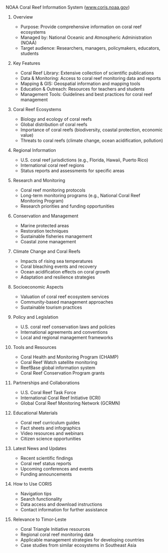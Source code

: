 NOAA Coral Reef Information System (www.coris.noaa.gov)

1. Overview
   - Purpose: Provide comprehensive information on coral reef ecosystems
   - Managed by: National Oceanic and Atmospheric Administration (NOAA)
   - Target audience: Researchers, managers, policymakers, educators, students

2. Key Features
   - Coral Reef Library: Extensive collection of scientific publications
   - Data & Monitoring: Access to coral reef monitoring data and reports
   - Mapping & GIS: Geospatial information and mapping tools
   - Education & Outreach: Resources for teachers and students
   - Management Tools: Guidelines and best practices for coral reef management

3. Coral Reef Ecosystems
   - Biology and ecology of coral reefs
   - Global distribution of coral reefs
   - Importance of coral reefs (biodiversity, coastal protection, economic value)
   - Threats to coral reefs (climate change, ocean acidification, pollution)

4. Regional Information
   - U.S. coral reef jurisdictions (e.g., Florida, Hawaii, Puerto Rico)
   - International coral reef regions
   - Status reports and assessments for specific areas

5. Research and Monitoring
   - Coral reef monitoring protocols
   - Long-term monitoring programs (e.g., National Coral Reef Monitoring Program)
   - Research priorities and funding opportunities

6. Conservation and Management
   - Marine protected areas
   - Restoration techniques
   - Sustainable fisheries management
   - Coastal zone management

7. Climate Change and Coral Reefs
   - Impacts of rising sea temperatures
   - Coral bleaching events and recovery
   - Ocean acidification effects on coral growth
   - Adaptation and resilience strategies

8. Socioeconomic Aspects
   - Valuation of coral reef ecosystem services
   - Community-based management approaches
   - Sustainable tourism practices

9. Policy and Legislation
   - U.S. coral reef conservation laws and policies
   - International agreements and conventions
   - Local and regional management frameworks

10. Tools and Resources
    - Coral Health and Monitoring Program (CHAMP)
    - Coral Reef Watch satellite monitoring
    - ReefBase global information system
    - Coral Reef Conservation Program grants

11. Partnerships and Collaborations
    - U.S. Coral Reef Task Force
    - International Coral Reef Initiative (ICRI)
    - Global Coral Reef Monitoring Network (GCRMN)

12. Educational Materials
    - Coral reef curriculum guides
    - Fact sheets and infographics
    - Video resources and webinars
    - Citizen science opportunities

13. Latest News and Updates
    - Recent scientific findings
    - Coral reef status reports
    - Upcoming conferences and events
    - Funding announcements

14. How to Use CORIS
    - Navigation tips
    - Search functionality
    - Data access and download instructions
    - Contact information for further assistance

15. Relevance to Timor-Leste
    - Coral Triangle Initiative resources
    - Regional coral reef monitoring data
    - Applicable management strategies for developing countries
    - Case studies from similar ecosystems in Southeast Asia